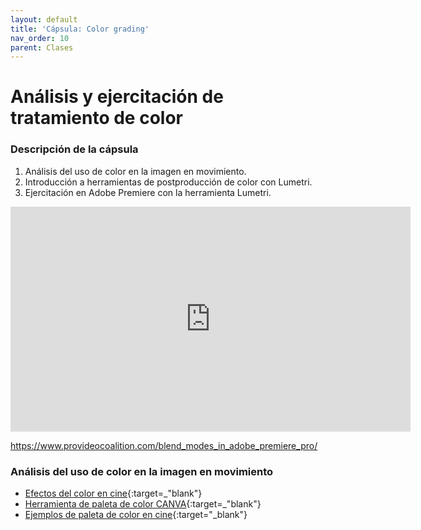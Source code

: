 ```yaml
---
layout: default
title: 'Cápsula: Color grading'
nav_order: 10
parent: Clases
---
```


# Análisis y ejercitación de tratamiento de color

### Descripción de la cápsula
1. Análisis del uso de color en la imagen en movimiento.
2. Introducción a herramientas de postproducción de color con Lumetri.
3. Ejercitación en Adobe Premiere con la herramienta Lumetri.

<iframe style="width: 640px; height: 360px; overflow: hidden;"  scrolling="no" frameborder="0" src="https://editor.p5js.org/cristianreynaga/embed/NRrqOBY3w"></iframe>


https://www.provideocoalition.com/blend_modes_in_adobe_premiere_pro/

### Análisis del uso de color en la imagen en movimiento

- [Efectos del color en cine](https://vimeo.com/169046276){:target=_"blank"}
- [Herramienta de paleta de color CANVA](https://www.canva.com/colors/color-wheel/){:target=_"blank"}
- [Ejemplos de paleta de color en cine](https://www.cinema5d.com/film-color-schemes-cinematic-color-design/){:target="_blank"}